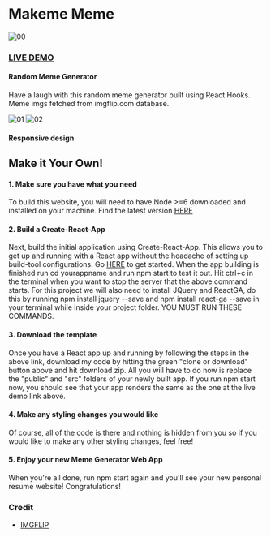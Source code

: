 # Makeme Meme

![00](https://user-images.githubusercontent.com/74061946/109428051-8168a780-79f5-11eb-9436-21e1418bb0c6.png)

### [LIVE DEMO](https://makemememe.netlify.app/)

#### Random Meme Generator

Have a laugh with this random meme generator built using React Hooks. Meme imgs fetched from imgflip.com database.

![01](https://user-images.githubusercontent.com/74061946/109428085-a8bf7480-79f5-11eb-86b0-8b4fb0edde3f.png)
![02](https://user-images.githubusercontent.com/74061946/109428088-aceb9200-79f5-11eb-883a-bfde0980376d.png)

#### Responsive design

## Make it Your Own!

#### 1. Make sure you have what you need
To build this website, you will need to have Node >=6 downloaded and installed on your machine. Find the latest version [HERE](https://nodejs.org/en/)

#### 2. Build a Create-React-App
Next, build the initial application using Create-React-App. This allows you to get up and running with a React app without the headache of setting up build-tool configurations. Go [HERE](https://reactjs.org/docs/getting-started.html) to get started. When the app building is finished run cd yourappname and run npm start to test it out. Hit ctrl+c in the terminal when you want to stop the server that the above command starts. For this project we will also need to install JQuery and ReactGA, do this by running npm install jquery --save and npm install react-ga --save in your terminal while inside your project folder. YOU MUST RUN THESE COMMANDS.

#### 3. Download the template
Once you have a React app up and running by following the steps in the above link, download my code by hitting the green "clone or download" button above and hit download zip. All you will have to do now is replace the "public" and "src" folders of your newly built app. If you run npm start now, you should see that your app renders the same as the one at the live demo link above.

#### 4. Make any styling changes you would like
Of course, all of the code is there and nothing is hidden from you so if you would like to make any other styling changes, feel free!

#### 5. Enjoy your new Meme Generator Web App
When you're all done, run npm start again and you'll see your new personal resume website! Congratulations!

### Credit
- [IMGFLIP](imgflip.com)

